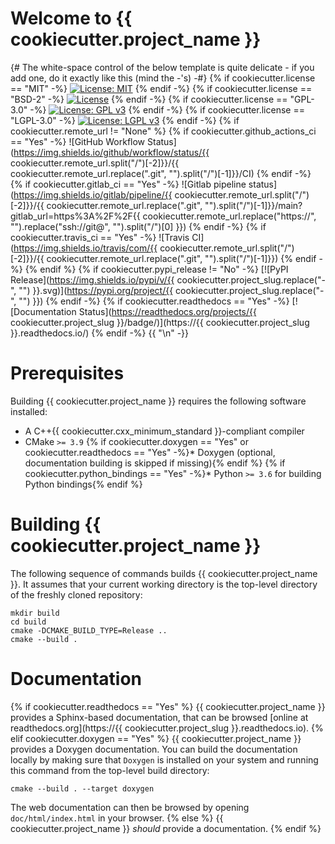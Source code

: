 # Welcome to {{ cookiecutter.project_name }}

{# The white-space control of the below template is quite delicate - if you add one, do it exactly like this (mind the -'s) -#}
{% if cookiecutter.license == "MIT" -%}
[![License: MIT](https://img.shields.io/badge/License-MIT-yellow.svg)](https://opensource.org/licenses/MIT)
{% endif -%}
{% if cookiecutter.license == "BSD-2" -%}
[![License](https://img.shields.io/badge/License-BSD%202--Clause-orange.svg)](https://opensource.org/licenses/BSD-2-Clause)
{% endif -%}
{% if cookiecutter.license == "GPL-3.0" -%}
[![License: GPL v3](https://img.shields.io/badge/License-GPLv3-blue.svg)](https://www.gnu.org/licenses/gpl-3.0)
{% endif -%}
{% if cookiecutter.license == "LGPL-3.0" -%}
[![License: LGPL v3](https://img.shields.io/badge/License-LGPL%20v3-blue.svg)](https://www.gnu.org/licenses/lgpl-3.0)
{% endif -%}
{% if cookiecutter.remote_url != "None" %}
{% if cookiecutter.github_actions_ci == "Yes" -%}
![GitHub Workflow Status](https://img.shields.io/github/workflow/status/{{ cookiecutter.remote_url.split("/")[-2]}}/{{ cookiecutter.remote_url.replace(".git", "").split("/")[-1]}}/CI)
{% endif -%}
{% if cookiecutter.gitlab_ci == "Yes" -%}
![Gitlab pipeline status](https://img.shields.io/gitlab/pipeline/{{ cookiecutter.remote_url.split("/")[-2]}}/{{ cookiecutter.remote_url.replace(".git", "").split("/")[-1]}}/main?gitlab_url=https%3A%2F%2F{{ cookiecutter.remote_url.replace("https://", "").replace("ssh://git@", "").split("/")[0] }})
{% endif -%}
{% if cookiecutter.travis_ci == "Yes" -%}
![Travis CI](https://img.shields.io/travis/com/{{ cookiecutter.remote_url.split("/")[-2]}}/{{ cookiecutter.remote_url.replace(".git", "").split("/")[-1]}})
{% endif -%}
{% endif %}
{% if cookiecutter.pypi_release != "No" -%}
[![PyPI Release](https://img.shields.io/pypi/v/{{ cookiecutter.project_slug.replace("-", "") }}.svg)](https://pypi.org/project/{{ cookiecutter.project_slug.replace("-", "") }})
{% endif -%}
{% if cookiecutter.readthedocs == "Yes" -%}
[![Documentation Status](https://readthedocs.org/projects/{{ cookiecutter.project_slug }}/badge/)](https://{{ cookiecutter.project_slug }}.readthedocs.io/)
{% endif -%}
{{ "\n" -}}
# Prerequisites

Building {{ cookiecutter.project_name }} requires the following software installed:

* A C++{{ cookiecutter.cxx_minimum_standard }}-compliant compiler
* CMake `>= 3.9`
{% if cookiecutter.doxygen == "Yes" or cookiecutter.readthedocs == "Yes" -%}* Doxygen (optional, documentation building is skipped if missing){% endif %}
{% if cookiecutter.python_bindings == "Yes" -%}* Python `>= 3.6` for building Python bindings{% endif %}

# Building {{ cookiecutter.project_name }}

The following sequence of commands builds {{ cookiecutter.project_name }}.
It assumes that your current working directory is the top-level directory
of the freshly cloned repository:

```
mkdir build
cd build
cmake -DCMAKE_BUILD_TYPE=Release ..
cmake --build .
```

# Documentation
{% if cookiecutter.readthedocs == "Yes" %}
{{ cookiecutter.project_name }} provides a Sphinx-based documentation, that can
be browsed [online at readthedocs.org](https://{{ cookiecutter.project_slug }}.readthedocs.io).
{% elif cookiecutter.doxygen == "Yes" %}
{{ cookiecutter.project_name }} provides a Doxygen documentation. You can build
the documentation locally by making sure that `Doxygen` is installed on your system
and running this command from the top-level build directory:

```
cmake --build . --target doxygen
```

The web documentation can then be browsed by opening `doc/html/index.html` in your browser.
{% else %}
{{ cookiecutter.project_name }} *should* provide a documentation.
{% endif %}
